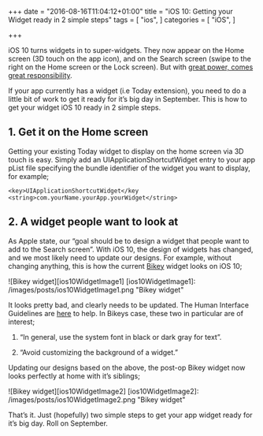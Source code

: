 +++
date = "2016-08-16T11:04:12+01:00"
title = "iOS 10: Getting your Widget ready in 2 simple steps"
tags = [
    "ios",
]
categories = [
    "iOS",
]

+++

iOS 10 turns widgets in to super-widgets. They now appear on the Home screen (3D touch on the app icon), and on the Search screen (swipe to the right on the Home screen or the Lock screen). But with [great power, comes great responsibility](https://www.youtube.com/watch?v=b23wrRfy7SM).

If your app currently has a widget (i.e Today extension), you need to do a little bit of work to get it ready for it’s big day in September. This is how to get your widget iOS 10 ready in 2 simple steps.

## 1. Get it on the Home screen

Getting your existing Today widget to display on the home screen via 3D touch is easy. Simply add an UIApplicationShortcutWidget entry to your app pList file specifying the bundle identifier of the widget you want to display, for example;

```
<key>UIApplicationShortcutWidget</key
<string>com.yourName.yourApp.yourWidget</string>
```

## 2. A widget people want to look at

As Apple state, our “goal should be to design a widget that people want to add to the Search screen”. With iOS 10, the design of widgets has changed, and we most likely need to update our designs. For example, without changing anything, this is how the current [Bikey](https://itunes.apple.com/ie/app/bikey/id1048962300?mt=8) widget looks on iOS 10;

![Bikey widget][ios10WidgetImage1]
[ios10WidgetImage1]: /images/posts/ios10WidgetImage1.png "Bikey widget"

It looks pretty bad, and clearly needs to be updated. The Human Interface Guidelines are [here](https://developer.apple.com/ios/human-interface-guidelines/extensions/widgets/) to help. In Bikeys case, these two in particular are of interest;

1. “In general, use the system font in black or dark gray for text”.

2. “Avoid customizing the background of a widget.”

Updating our designs based on the above, the post-op Bikey widget now looks perfectly at home with it’s siblings;

![Bikey widget][ios10WidgetImage2]
[ios10WidgetImage2]: /images/posts/ios10WidgetImage2.png "Bikey widget"

That’s it. Just (hopefully) two simple steps to get your app widget ready for it’s big day. Roll on September.
